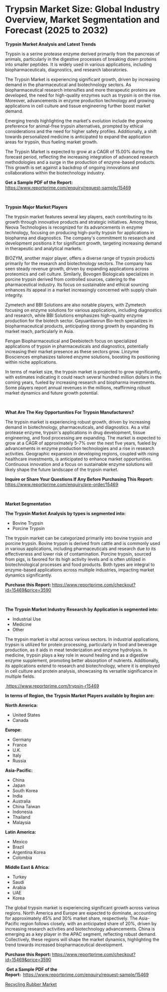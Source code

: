 <p><h1>Trypsin Market Size: Global Industry Overview, Market Segmentation and Forecast (2025 to 2032)</h1></p><p><strong>Trypsin Market Analysis and Latest Trends</strong></p>
<p><p>Trypsin is a serine protease enzyme derived primarily from the pancreas of animals, particularly in the digestive processes of breaking down proteins into smaller peptides. It is widely used in various applications, including biopharmaceuticals, diagnostics, and research laboratories.</p><p>The Trypsin Market is experiencing significant growth, driven by increasing demand in the pharmaceutical and biotechnology sectors. As biopharmaceutical research intensifies and more therapeutic proteins are developed, the need for high-quality enzymes such as trypsin is on the rise. Moreover, advancements in enzyme production technology and growing applications in cell culture and tissue engineering further boost market demand.</p><p>Emerging trends highlighting the market's evolution include the growing preference for animal-free trypsin alternatives, prompted by ethical considerations and the need for higher safety profiles. Additionally, a shift towards personalized medicine is anticipated to expand the application areas for trypsin, thus fueling market growth.</p><p>The Trypsin Market is expected to grow at a CAGR of 15.00% during the forecast period, reflecting the increasing integration of advanced research methodologies and a surge in the production of enzyme-based products. This growth is set against a backdrop of ongoing innovations and collaborations within the biotechnology industry.</p></p>
<p><strong>Get a Sample PDF of the Report:&nbsp;</strong> <a href="https://www.reportprime.com/enquiry/request-sample/15469?utm_campaign=2755&utm_medium=2&utm_source=Github&utm_content=ia&utm_term=20032025&utm_id=trypsin">https://www.reportprime.com/enquiry/request-sample/15469</a></p>
<p>&nbsp;</p>
<p><strong>Trypsin Major Market Players</strong></p>
<p><p>The trypsin market features several key players, each contributing to its growth through innovative products and strategic initiatives. Among these, Neova Technologies is recognized for its advancements in enzyme technology, focusing on producing high-purity trypsin for applications in biopharma and diagnostics. The company's commitment to research and development positions it for significant growth, targeting increasing demand in therapeutic and analytical markets.</p><p>BIOZYM, another major player, offers a diverse range of trypsin products primarily for the research and biotechnology sectors. The company has seen steady revenue growth, driven by expanding applications across proteomics and cell culture. Similarly, Bovogen Biologicals specializes in porcine trypsin derived from controlled sources, catering to the pharmaceutical industry. Its focus on sustainable and ethical sourcing enhances its appeal in a market increasingly concerned with supply chain integrity.</p><p>Zymetech and BBI Solutions are also notable players, with Zymetech focusing on enzyme solutions for various applications, including diagnostics and research, while BBI Solutions emphasizes high-quality enzyme production for the biotech sector. Geyuantianrun Bio-tech specializes in biopharmaceutical products, anticipating strong growth by expanding its market reach, particularly in Asia.</p><p>Fengan Biopharmaceutical and Deebiotech focus on specialized applications of trypsin in pharmaceuticals and diagnostics, potentially increasing their market presence as these sectors grow. Linzyme Biosciences emphasizes tailored enzyme solutions, boosting its positioning within niche applications.</p><p>In terms of market size, the trypsin market is projected to grow significantly, with estimates indicating it could reach several hundred million dollars in the coming years, fueled by increasing research and biopharma investments. Some players report annual revenues in the millions, reaffirming robust market dynamics and future growth potential.</p></p>
<p>&nbsp;</p>
<p><strong>What Are The Key Opportunities For Trypsin Manufacturers?</strong></p>
<p><p>The trypsin market is experiencing robust growth, driven by increasing demand in biotechnology, pharmaceuticals, and diagnostics. As a vital protease enzyme, trypsin's applications in drug development, tissue engineering, and food processing are expanding. The market is expected to grow at a CAGR of approximately 5-7% over the next five years, fueled by advancements in enzyme production technologies and a rise in research activities. Geographic expansion in developing regions, coupled with rising healthcare investments, is anticipated to enhance market opportunities. Continuous innovation and a focus on sustainable enzyme solutions will likely shape the future landscape of the trypsin market.</p></p>
<p><strong>Inquire or Share Your Questions If Any Before Purchasing This Report:</strong> <a href="https://www.reportprime.com/enquiry/pre-order/15469?utm_campaign=2755&utm_medium=2&utm_source=Github&utm_content=ia&utm_term=20032025&utm_id=trypsin">https://www.reportprime.com/enquiry/pre-order/15469</a></p>
<p>&nbsp;</p>
<p><strong>Market Segmentation</strong></p>
<p><strong>The Trypsin Market Analysis by types is segmented into:</strong></p>
<p><ul><li>Bovine Trypsin</li><li>Porcine Trypsin</li></ul></p>
<p><p>The trypsin market can be categorized primarily into bovine trypsin and porcine trypsin. Bovine trypsin is derived from cattle and is commonly used in various applications, including pharmaceuticals and research due to its effectiveness and lower risk of contamination. Porcine trypsin, sourced from pigs, is favored for its high activity levels and is often utilized in biotechnological processes and food products. Both types are integral to enzyme-based applications across multiple industries, impacting market dynamics significantly.</p></p>
<p><strong>Purchase this Report:&nbsp;</strong><a href="https://www.reportprime.com/checkout?id=15469&price=3590&utm_campaign=2755&utm_medium=2&utm_source=Github&utm_content=ia&utm_term=20032025&utm_id=trypsin">https://www.reportprime.com/checkout?id=15469&price=3590</a></p>
<p>&nbsp;</p>
<p><strong>The Trypsin Market Industry Research by Application is segmented into:</strong></p>
<p><ul><li>Industrial Use</li><li>Medicine</li><li>Other</li></ul></p>
<p><p>The trypsin market is vital across various sectors. In industrial applications, trypsin is utilized for protein processing, particularly in food and beverage production, as it aids in meat tenderization and enzyme hydrolysis. In medicine, trypsin plays a key role in wound healing and as a digestive enzyme supplement, promoting better absorption of nutrients. Additionally, its applications extend to research and biotechnology, where it is employed in cell culture and protein analysis, showcasing its versatile significance in multiple fields.</p></p>
<p><a href="https://www.reportprime.com/trypsin-r15469?utm_campaign=2755&utm_medium=2&utm_source=Github&utm_content=ia&utm_term=20032025&utm_id=trypsin">&nbsp;https://www.reportprime.com/trypsin-r15469</a></p>
<p><strong>In terms of Region, the Trypsin Market Players available by Region are:</strong></p>
<p>
    <p> <strong> North America: </strong>
        <ul>
            <li>United States</li>
            <li>Canada</li>
        </ul>
        </p> 
    <p> <strong> Europe: </strong>
        <ul>
            <li>Germany</li>
            <li>France</li>
            <li>U.K.</li>
            <li>Italy</li>
            <li>Russia</li>
        </ul>
        </p> 
    <p> <strong> Asia-Pacific: </strong>
        <ul>
            <li>China</li>
            <li>Japan</li>
            <li>South Korea</li>
            <li>India</li>
            <li>Australia</li>
            <li>China Taiwan</li>
            <li>Indonesia</li>
            <li>Thailand</li>
            <li>Malaysia</li>
        </ul>
        </p> 
    <p> <strong> Latin America: </strong>
        <ul>
            <li>Mexico</li>
            <li>Brazil</li>
            <li>Argentina Korea</li>
            <li>Colombia</li>
        </ul>
        </p> 
    <p> <strong> Middle East & Africa: </strong>
        <ul>
            <li>Turkey</li>
            <li>Saudi</li>
            <li>Arabia</li>
            <li>UAE</li>
            <li>Korea</li>
        </ul>
    </p>
    </p>
<p><p>The global trypsin market is experiencing significant growth across various regions. North America and Europe are expected to dominate, accounting for approximately 45% and 30% market share, respectively. The Asia-Pacific region follows closely, with an anticipated share of 20%, driven by increasing research activities and biotechnology advancements. China is emerging as a key player in the APAC segment, reflecting robust demand. Collectively, these regions will shape the market dynamics, highlighting the trend towards increased biopharmaceutical development.</p></p>
<p><strong>Purchase this Report: </strong><a href="https://www.reportprime.com/checkout?id=15469&price=3590&utm_campaign=2755&utm_medium=2&utm_source=Github&utm_content=ia&utm_term=20032025&utm_id=trypsin">https://www.reportprime.com/checkout?id=15469&price=3590</a></p>
<p>&nbsp;<strong>Get a Sample PDF of the Report:&nbsp;&nbsp;</strong><a href="https://www.reportprime.com/enquiry/request-sample/15469?utm_campaign=2755&utm_medium=2&utm_source=Github&utm_content=ia&utm_term=20032025&utm_id=trypsin">https://www.reportprime.com/enquiry/request-sample/15469</a></p>
<p><strong></strong></p>
<p><p><a href="https://github.com/pockettifere14/Market-Research-Report-List-1/blob/main/recycling-rubber-market.md?utm_campaign=2755&utm_medium=2&utm_source=Github&utm_content=ia&utm_term=20032025&utm_id=trypsin">Recycling Rubber Market</a></p></p>
